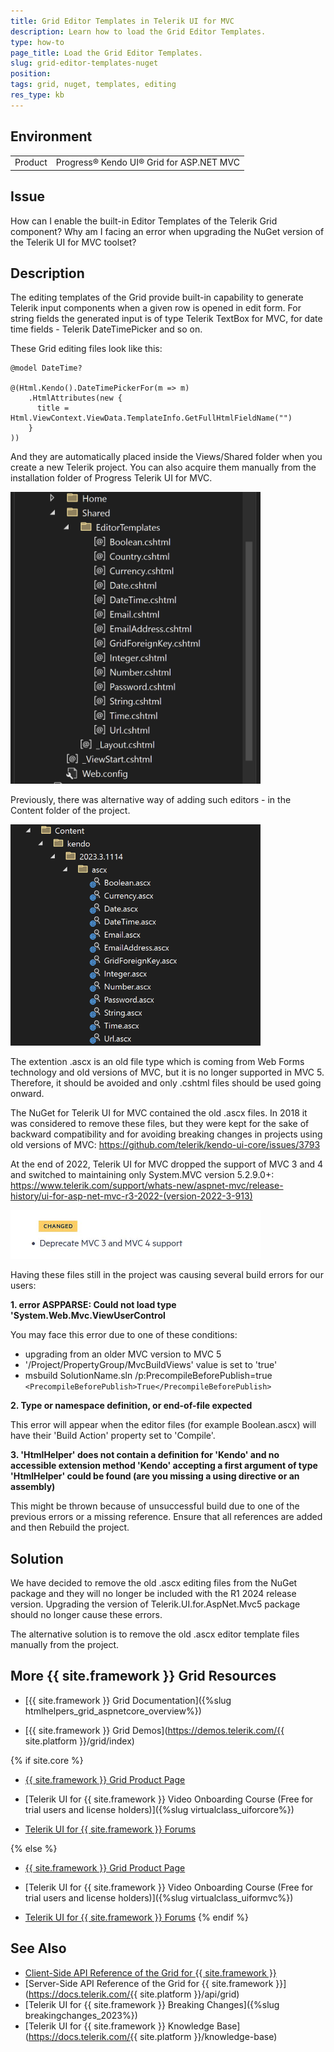 ```yaml
---
title: Grid Editor Templates in Telerik UI for MVC
description: Learn how to load the Grid Editor Templates.
type: how-to
page_title: Load the Grid Editor Templates.
slug: grid-editor-templates-nuget
position: 
tags: grid, nuget, templates, editing
res_type: kb
---
```


## Environment
<table>
	<tbody>
    <tr>
			<td>Product</td>
			<td>Progress® Kendo UI® Grid for ASP.NET MVC</td>
		</tr>
	</tbody>
</table>


## Issue

How can I enable the built-in Editor Templates of the Telerik Grid component? Why am I facing an error when upgrading the NuGet version of the Telerik UI for MVC toolset?

## Description

The editing templates of the Grid provide built-in capability to generate Telerik input components when a given row is opened in edit form. For string fields the generated input is of type Telerik TextBox for MVC, for date time fields - Telerik DateTimePicker and so on.

These Grid editing files look like this:

```HtmlHelper
@model DateTime?

@(Html.Kendo().DateTimePickerFor(m => m)
    .HtmlAttributes(new {
      title = Html.ViewContext.ViewData.TemplateInfo.GetFullHtmlFieldName("")
    }
))
```

And they are automatically placed inside the Views/Shared folder when you create a new Telerik project. You can also acquire them manually from the installation folder of Progress Telerik UI for MVC.

<img src="images/editor-templates-1.png" alt="Folder location" style="width: 400px;">

 Previously, there was alternative way of adding such editors - in the Content folder of the project.

<img src="images/editor-templates-2.png" alt="Content location" style="width: 400px;">

 The extention .ascx is an old file type which is coming from Web Forms technology and old versions of MVC, but it is no longer supported in MVC 5. Therefore, it should be avoided and only .cshtml files should be used going onward.

 The NuGet for Telerik UI for MVC contained the old .ascx files. In 2018 it was considered to remove these files, but they were kept for the sake of backward compatibility and for avoiding breaking changes in projects using old versions of MVC:
 https://github.com/telerik/kendo-ui-core/issues/3793

 At the end of 2022, Telerik UI for MVC dropped the support of MVC 3 and 4 and switched to maintaining only System.MVC version 5.2.9.0+:
https://www.telerik.com/support/whats-new/aspnet-mvc/release-history/ui-for-asp-net-mvc-r3-2022-(version-2022-3-913)

<img src="images/editor-templates-3.png" alt="MVC drop" style="width: 400px;">

Having these files still in the project was causing several build errors for our users:

**1. error ASPPARSE: Could not load type 'System.Web.Mvc.ViewUserControl**

 You may face this error due to one of these conditions:
   - upgrading from an older MVC version to MVC 5
   - '/Project/PropertyGroup/MvcBuildViews' value is set to 'true'
   - msbuild SolutionName.sln /p:PrecompileBeforePublish=true
    `<PrecompileBeforePublish>True</PrecompileBeforePublish>`


**2. Type or namespace definition, or end-of-file expected**

This error will appear when the editor files (for example Boolean.ascx) will have their 'Build Action' property set to 'Compile'.


**3. 'HtmlHelper' does not contain a definition for 'Kendo' and no accessible extension method 'Kendo' accepting a first argument of type 'HtmlHelper' could be found (are you missing a using directive or an assembly)**

This might be thrown because of unsuccessful build due to one of the previous errors or a missing reference. Ensure that all references are added and then Rebuild the project.

## Solution

We have decided to remove the old .ascx editing files from the NuGet package and they will no longer be included with the R1 2024 release version. Upgrading the version of Telerik.UI.for.AspNet.Mvc5 package should no longer cause these errors.

The alternative solution is to remove the old .ascx editor template files manually from the project.

## More {{ site.framework }} Grid Resources

* [{{ site.framework }} Grid Documentation]({%slug htmlhelpers_grid_aspnetcore_overview%})

* [{{ site.framework }} Grid Demos](https://demos.telerik.com/{{ site.platform }}/grid/index)

{% if site.core %}
* [{{ site.framework }} Grid Product Page](https://www.telerik.com/aspnet-core-ui/grid)

* [Telerik UI for {{ site.framework }} Video Onboarding Course (Free for trial users and license holders)]({%slug virtualclass_uiforcore%})

* [Telerik UI for {{ site.framework }} Forums](https://www.telerik.com/forums/aspnet-core-ui)

{% else %}
* [{{ site.framework }} Grid Product Page](https://www.telerik.com/aspnet-mvc/grid)

* [Telerik UI for {{ site.framework }} Video Onboarding Course (Free for trial users and license holders)]({%slug virtualclass_uiformvc%})

* [Telerik UI for {{ site.framework }} Forums](https://www.telerik.com/forums/aspnet-mvc)
{% endif %}

## See Also

* [Client-Side API Reference of the Grid for {{ site.framework }}](https://docs.telerik.com/kendo-ui/api/javascript/ui/grid)
* [Server-Side API Reference of the Grid for {{ site.framework }}](https://docs.telerik.com/{{ site.platform }}/api/grid)
* [Telerik UI for {{ site.framework }} Breaking Changes]({%slug breakingchanges_2023%})
* [Telerik UI for {{ site.framework }} Knowledge Base](https://docs.telerik.com/{{ site.platform }}/knowledge-base)
